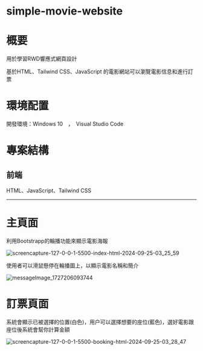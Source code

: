 # simple-movie-website
 
# 概要

用於學習RWD響應式網頁設計

基於HTML、Tailwind CSS、JavaScript 的電影網站可以瀏覽電影信息和進行訂票

# 環境配置

開發環境：Windows 10　，　Visual Studio Code

# 專案結構
## 前端 
HTML、JavaScript、Tailwind CSS

---------------------------------------
# 主頁面

利用Bootstrapp的輪播功能來顯示電影海報

![screencapture-127-0-0-1-5500-index-html-2024-09-25-03_25_59](https://github.com/user-attachments/assets/91cf64f8-9f66-4327-a530-a5a6e01e2705)

使用者可以滑鼠懸停在輪播圖上，以顯示電影名稱和簡介

![messageImage_1727206093744](https://github.com/user-attachments/assets/018f6d8d-dce0-4abe-9acf-52d1f0a4b902)


# 訂票頁面

系統會顯示已被選擇的位置(白色)，用户可以選擇想要的座位(藍色)，選好電影跟座位後系統會幫你計算金額

![screencapture-127-0-0-1-5500-booking-html-2024-09-25-03_28_47](https://github.com/user-attachments/assets/ac5ad8da-e455-4152-ba2d-f1446d58dd1c)
